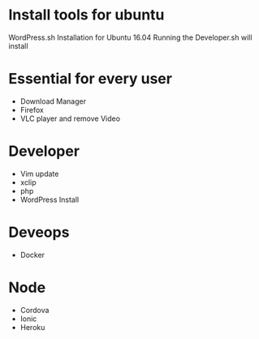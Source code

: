 # Install tools for ubuntu

WordPress.sh Installation for Ubuntu 16.04
Running the Developer.sh will install 

# Essential for every user
* Download Manager
* Firefox
* VLC player and remove Video

# Developer 
* Vim update
* xclip 
* php
* WordPress Install

# Deveops
* Docker

# Node
* Cordova
* Ionic
* Heroku
